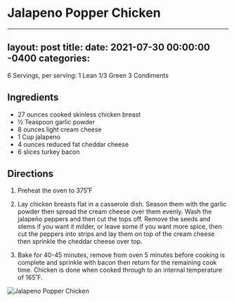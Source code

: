 # Jalapeno Popper Chicken
---
layout: post
title: 
date:   2021-07-30 00:00:00 -0400
categories: 
---
6 Servings, per serving:
1 Lean
1/3 Green
3 Condiments

## Ingredients
* 27 ounces cooked skinless chicken breast
* ½ Teaspoon garlic powder
* 8 ounces light cream cheese
* 1 Cup jalapeno
* 4 ounces reduced fat cheddar cheese
* 6 slices turkey bacon

## Directions
1. Preheat the oven to 375˚F
2. Lay chicken breasts flat in a casserole dish. Season them with the garlic powder then spread the cream cheese over them evenly. Wash the jalapeño peppers and then cut the tops off. Remove the seeds and stems if you want it milder, or leave some if you want more spice, then cut the peppers into strips and lay them on top of the cream cheese then sprinkle the cheddar cheese over top.

1. Bake for 40-45 minutes, remove from oven 5 minutes before cooking is complete and sprinkle with bacon then return for the remaining cook time. Chicken is done when cooked through to an internal temperature of 165˚F.

![Jalapeno Popper Chicken](/images/Jalapeno%20Popper%20Chicken.png)

